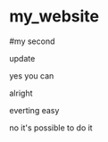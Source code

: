 # my_website

#my second

update

yes you can


alright

everting easy


no it's possible to do it 
